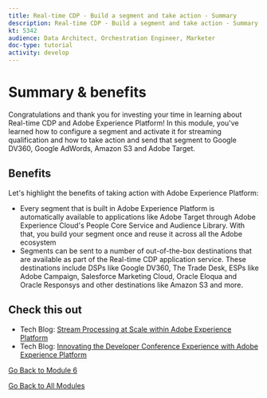 ```yaml
---
title: Real-time CDP - Build a segment and take action - Summary
description: Real-time CDP - Build a segment and take action - Summary
kt: 5342
audience: Data Architect, Orchestration Engineer, Marketer
doc-type: tutorial
activity: develop
---
```

# Summary & benefits

Congratulations and thank you for investing your time in learning about Real-time CDP and Adobe Experience Platform! 
In this module, you've learned how to configure a segment and activate it for streaming qualification and how to take action and send that segment to Google DV360, Google AdWords, Amazon S3 and Adobe Target. 

## Benefits

Let's highlight the benefits of taking action with Adobe Experience Platform:

- Every segment that is built in Adobe Experience Platform is automatically available to applications like Adobe Target through Adobe Experience Cloud's People Core Service and Audience Library. With that, you build your segment once and reuse it across all the Adobe ecosystem
- Segments can be sent to a number of out-of-the-box destinations that are available as part of the Real-time CDP application service. These destinations include DSPs like Google DV360, The Trade Desk, ESPs like Adobe Campaign, Salesforce Marketing Cloud, Oracle Eloqua and Oracle Responsys and other destinations like Amazon S3 and more.

## Check this out

- Tech Blog: [Stream Processing at Scale within Adobe Experience Platform](https://medium.com/adobetech/stream-processing-at-scale-within-adobe-experience-platform-909ed502da71)
- Tech Blog: [Innovating the Developer Conference Experience with Adobe Experience Platform](https://medium.com/adobetech/innovating-developer-conference-with-adobe-experience-platform-c8c2d1fe8d88)

[Go Back to Module 6](./real-time-cdp-build-a-segment-take-action.md)

[Go Back to All Modules](../../overview.md)
